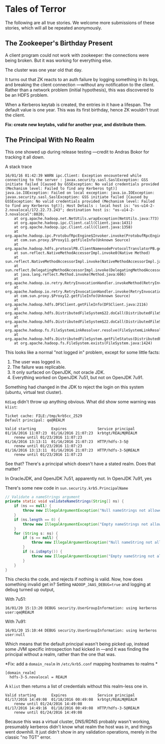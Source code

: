 <!---
  Licensed under the Apache License, Version 2.0 (the "License");
  you may not use this file except in compliance with the License.
  You may obtain a copy of the License at
  
   http://www.apache.org/licenses/LICENSE-2.0
  
  Unless required by applicable law or agreed to in writing, software
  distributed under the License is distributed on an "AS IS" BASIS,
  WITHOUT WARRANTIES OR CONDITIONS OF ANY KIND, either express or implied.
  See the License for the specific language governing permissions and
  limitations under the License. See accompanying LICENSE file.
-->

# Tales of Terror

The following are all true stories. We welcome more submissions of these stories, which will
all be repeated anonymously.


## The Zookeeper's Birthday Present


A client program could not work with zookeeper: the connections were being broken. But it
was working for everything else.

The cluster was one year old that day.

It turns out that ZK reacts to an auth failure by logging something in its logs, and breaking
the client connection —without any notification to the client. Rather than a network problem
(initial hypothesis), this was discovered to be an HDFS problem.

When a Kerberos keytab is created, the entries in it have a lifespan. The default value is one
year. This was its first birthday, hence ZK wouldn't trust the client.

**Fix: create new keytabs, valid for another year, and distribute them.**

## The Principal With No Realm

This one showed up during release testing —credit to Andras Bokor for tracking it all down.

A stack trace

```
16/01/16 01:42:39 WARN ipc.Client: Exception encountered while connecting to the server : javax.security.sasl.SaslException: GSS initiate failed [Caused by GSSException: No valid credentials provided (Mechanism level: Failed to find any Kerberos tgt)]
java.io.IOException: Failed on local exception: java.io.IOException: javax.security.sasl.SaslException: GSS initiate failed [Caused by GSSException: No valid credentials provided (Mechanism level: Failed to find any Kerberos tgt)]; Host Details : local host is: "os-u14-2-2.novalocal/172.22.73.243"; destination host is: "os-u14-2-3.novalocal":8020; 
	at org.apache.hadoop.net.NetUtils.wrapException(NetUtils.java:773)
	at org.apache.hadoop.ipc.Client.call(Client.java:1431)
	at org.apache.hadoop.ipc.Client.call(Client.java:1358)
	at org.apache.hadoop.ipc.ProtobufRpcEngine$Invoker.invoke(ProtobufRpcEngine.java:229)
	at com.sun.proxy.$Proxy11.getFileInfo(Unknown Source)
	at org.apache.hadoop.hdfs.protocolPB.ClientNamenodeProtocolTranslatorPB.getFileInfo(ClientNamenodeProtocolTranslatorPB.java:771)
	at sun.reflect.NativeMethodAccessorImpl.invoke0(Native Method)
	at sun.reflect.NativeMethodAccessorImpl.invoke(NativeMethodAccessorImpl.java:57)
	at sun.reflect.DelegatingMethodAccessorImpl.invoke(DelegatingMethodAccessorImpl.java:43)
	at java.lang.reflect.Method.invoke(Method.java:606)
	at org.apache.hadoop.io.retry.RetryInvocationHandler.invokeMethod(RetryInvocationHandler.java:252)
	at org.apache.hadoop.io.retry.RetryInvocationHandler.invoke(RetryInvocationHandler.java:104)
	at com.sun.proxy.$Proxy12.getFileInfo(Unknown Source)
	at org.apache.hadoop.hdfs.DFSClient.getFileInfo(DFSClient.java:2116)
	at org.apache.hadoop.hdfs.DistributedFileSystem$22.doCall(DistributedFileSystem.java:1315)
	at org.apache.hadoop.hdfs.DistributedFileSystem$22.doCall(DistributedFileSystem.java:1311)
	at org.apache.hadoop.fs.FileSystemLinkResolver.resolve(FileSystemLinkResolver.java:81)
	at org.apache.hadoop.hdfs.DistributedFileSystem.getFileStatus(DistributedFileSystem.java:1311)
	at org.apache.hadoop.fs.FileSystem.exists(FileSystem.java:1424)
```

This looks like a normal "not logged in" problem, except for some little facts: 

1. The user was logged in.
1. The failure was replicable.
1. It only surfaced on OpenJDK, not oracle JDK.
1. Everything worked on OpenJDK 7u51, but not on OpenJDK 7u91.

Something had changed in the JDK to reject the login on this system (ubuntu, virtual test cluster).

`Kdiag` didn't throw up anything obvious. What did show some warning was `klist`:

```
Ticket cache: FILE:/tmp/krb5cc_2529
Default principal: qe@REALM

Valid starting       Expires              Service principal
01/16/2016 11:07:23  01/16/2016 21:07:23  krbtgt/REALM@REALM 
	renew until 01/23/2016 11:07:23
01/16/2016 13:13:11  01/16/2016 21:07:23  HTTP/hdfs-3-5@
	renew until 01/23/2016 11:07:23
01/16/2016 13:13:11  01/16/2016 21:07:23  HTTP/hdfs-3-5@REALM
	renew until 01/23/2016 11:07:23
```

See that? There's a principal which doesn't have a stated realm. Does that matter? 

In OracleJDK, and OpenJDK 7u51, apparently not. In OpenJDK 7u91, yes

There's some new code in `sun.security.krb5.PrincipalName`

```java
// Validate a nameStrings argument
private static void validateNameStrings(String[] ns) {
    if (ns == null) {
        throw new IllegalArgumentException("Null nameStrings not allowed");
    }
    if (ns.length == 0) {
        throw new IllegalArgumentException("Empty nameStrings not allowed");
    }
    for (String s: ns) {
        if (s == null) {
            throw new IllegalArgumentException("Null nameString not allowed");
        }
        if (s.isEmpty()) {
            throw new IllegalArgumentException("Empty nameString not allowed");
        }
    }
}
```

This checks the code, and rejects if nothing is valid. Now, how does something invalid get in?
Setting `HADOOP_JAAS_DEBUG=true` and logging at debug turned up output,

With 7u51:
```
16/01/20 15:13:20 DEBUG security.UserGroupInformation: using kerberos user:qe@REALM
```

With 7u91:

```
16/01/20 15:10:44 DEBUG security.UserGroupInformation: using kerberos user:null
```

Which means that the default principal wasn't being picked up, instead some JVM specific introspection
had kicked in —and it was finding the principal without a realm, rather than the one that was.


*Fix: add a `domain_realm` in `/etc/krb5.conf` mapping hostnames to realms *

```
[domain_realm]
  hdfs-3-5.novalocal = REALM
```

A `klist` then returns a list of credentials without this realm-less one in.

```
Valid starting       Expires              Service principal
01/17/2016 14:49:08  01/18/2016 00:49:08  krbtgt/REALM@REALM
	renew until 01/24/2016 14:49:08
01/17/2016 14:49:16  01/18/2016 00:49:08  HTTP/hdfs-3-5@REALM
	renew until 01/24/2016 14:49:08
```

Because this was a virtual cluster, DNS/RDNS probably wasn't working, presumably kerberos
didn't know what realm the host was in, and things went downhill. It just didn't show in
any validation operations, merely in the classic "no TGT" error.
